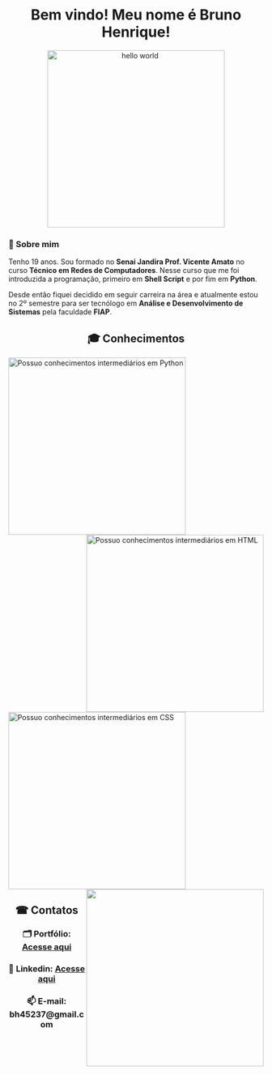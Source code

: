 <div align="center">
  <h1>Bem vindo! Meu nome é Bruno Henrique!</h1>
  <img alt="hello world" width="350" height"350" src="https://media2.giphy.com/media/Qo2dupDib32rkTY4hX/giphy.gif?cid=790b76116bfbcc7bbf86f566e5fbc74316bb2672b3c81491&rid=giphy.gif&ct=s">
</div>  
<h3>👤 Sobre mim</h3>
<p>Tenho 19 anos. Sou formado no <b>Senai Jandira Prof. Vicente Amato</b> no curso <b>Técnico em Redes de Computadores</b>.
Nesse curso que me foi introduzida a programação, primeiro em <b>Shell Script</b> e por fim em <b>Python</b>.</p>
<p>Desde então fiquei decidido em seguir carreira na área e atualmente estou no 2º semestre para ser tecnólogo em <b>Análise e Desenvolvimento de Sistemas</b> pela faculdade <b>FIAP</b>.</p>
<h2 align="center">🎓 Conhecimentos</h2>
<div>
  <img alt="Possuo conhecimentos intermediários em Python" width="350" height"350" src="https://media.discordapp.net/attachments/1012493604599631875/1012796067521253436/python.png">
  <img align="right" alt="Possuo conhecimentos intermediários em HTML" width="350" height"350" src="https://media.discordapp.net/attachments/1012493604599631875/1012797985907818546/HTML.png">
  <img alt="Possuo conhecimentos intermediários em CSS" width="350" height"350" src="https://media.discordapp.net/attachments/1012493604599631875/1012798510262911067/CSS.png">
  <img align="right" width="350" height"350" src="https://media.discordapp.net/attachments/1012493604599631875/1012802275187634246/javascript.png">
</div>
<h2 align="center">☎ Contatos</h2>
<div align="center">
  <h3>🗂 Portfólio: <a href="https://bhs1lva.github.io/Portfolio/">Acesse aqui</a></h3>
  <h3>📘 Linkedin: <a href="https://www.linkedin.com/in/bruno-henrique-902845203/">Acesse aqui</a></h3>
  <h3>📫 E-mail: bh45237@gmail.com</h3>
</div>

